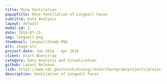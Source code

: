 ```yaml
---
title: Mine Ventilation
popupTitle: Mine Ventilation of Longwall Faces
subtitle: Data Analysis
layout: default
modal-id: 3
date: 2014-07-15
img: longwall.png
thumbnail: longwallthumb.PNG
alt: image-alt
project-date: Jan 2018 - Apr 2018
client: Start Bootstrap
category: Data Analysis and Visualization
github: Latest Release
link: https://www.cdc.gov/niosh/mining/researchprogram/projects/project_2014_927ZLDT.html
description: Ventilation of Longwall Faces
---
```

